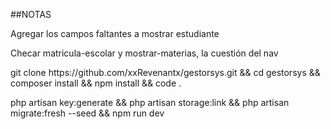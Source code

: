 ##NOTAS

<p>Agregar los campos faltantes a mostrar estudiante</p>
<p>Checar matricula-escolar y mostrar-materias, la cuestión del nav</p>


<p>git clone https://github.com/xxRevenantx/gestorsys.git && cd gestorsys && composer install && npm install && code .<p>
<p>php artisan key:generate && php artisan storage:link && php artisan migrate:fresh --seed && npm run dev</p>



